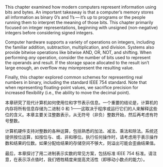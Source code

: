 This chapter examined how modern computers represent information using bits and bytes. An important takeaway is that a computer’s memory stores all information as binary 0’s and 1’s — it’s up to programs or the people running them to interpret the meaning of those bits. This chapter primarily focused on integer representations, beginning with unsigned (non-negative) integers before considering signed integers.

Computer hardware supports a variety of operations on integers, including the familiar addition, subtraction, multiplication, and division. Systems also provide bitwise operations like bitwise AND, OR, NOT, and shifting. When performing _any_ operation, consider the number of bits used to represent the operands and result. If the storage space allocated to the result isn’t large enough, an overflow may misrepresent the resulting value.

Finally, this chapter explored common schemes for representing real numbers in binary, including the standard IEEE 754 standard. Note that when representing floating-point values, we sacrifice precision for increased flexibility (i.e., the ability to move the decimal point).

本章研究了现代计算机如何使用位和字节表示信息。一个重要的结论是，计算机的内存将所有信息存储为二进制 0 和 1——这取决于程序或运行它们的人来解释这些位的含义。本章主要关注整数表示，从无符号（非负）整数开始，然后再考虑有符号整数。

计算机硬件支持对整数的各种运算，包括熟悉的加法、减法、乘法和除法。系统还提供按位运算，如按位与、或、非和移位。执行任何操作时，请考虑用于表示操作数和结果的位数。如果分配给结果的存储空间不够大，则溢出可能会歪曲结果值。

最后，本章探讨了用二进制表示实数的常见方案，包括标准 IEEE 754 标准。请注意，在表示浮点值时，我们牺牲精度来提高灵活性（即移动小数点的能力）。